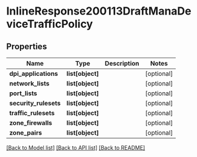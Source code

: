 # InlineResponse200113DraftManaDeviceTrafficPolicy

## Properties
Name | Type | Description | Notes
------------ | ------------- | ------------- | -------------
**dpi_applications** | **list[object]** |  | [optional] 
**network_lists** | **list[object]** |  | [optional] 
**port_lists** | **list[object]** |  | [optional] 
**security_rulesets** | **list[object]** |  | [optional] 
**traffic_rulesets** | **list[object]** |  | [optional] 
**zone_firewalls** | **list[object]** |  | [optional] 
**zone_pairs** | **list[object]** |  | [optional] 

[[Back to Model list]](../README.md#documentation-for-models) [[Back to API list]](../README.md#documentation-for-api-endpoints) [[Back to README]](../README.md)

